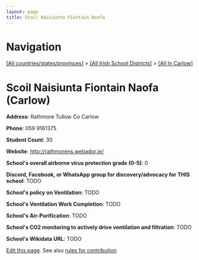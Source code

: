 ```yaml
---
layout: page
title: Scoil Naisiunta Fiontain Naofa
---
```

# Navigation

[[All countries/states/provinces]](../../..) > [[All Irish School Districts]](../..) > [[All In Carlow]](..)

# Scoil Naisiunta Fiontain Naofa (Carlow)

**Address**: Rathmore Tullow Co Carlow

**Phone**: 059 9161375

**Student Count**: 30

**Website**: <http://rathmorens.webador.ie/>

**School's overall airborne virus protection grade (0-5)**: 0

**Discord, Facebook, or WhatsApp group for discovery/advocacy for THIS school**: TODO

**School's policy on Ventilation**: TODO

**School's Ventilation Work Completion**: TODO

**School's Air-Purification**: TODO

**School's CO2 monitoring to actively drive ventilation and filtration**: TODO

**School's Wikidata URL**: TODO


[Edit this page](https://github.com/ventilate-schools/Ireland/edit/main/./Carlow/Scoil_Naisiunta_Fiontain_Naofa.md). See also [rules for contribution](../../../contribution-rules/)